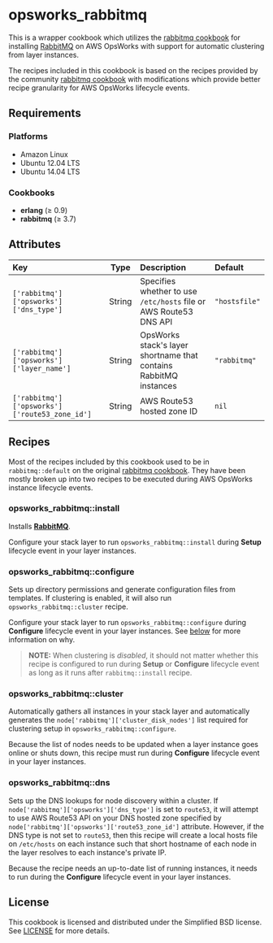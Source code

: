 # opsworks_rabbitmq

This is a wrapper cookbook which utilizes the [rabbitmq cookbook](https://github.com/jjasghar/rabbitmq)
for installing [RabbitMQ](https://www.rabbitmq.com/) on AWS OpsWorks with
support for automatic clustering from layer instances.

The recipes included in this cookbook is based on the recipes provided by
the community [rabbitmq cookbook](https://github.com/jjasghar/rabbitmq) with
modifications which provide better recipe granularity for AWS OpsWorks lifecycle
events.

## Requirements

### Platforms

* Amazon Linux
* Ubuntu 12.04 LTS
* Ubuntu 14.04 LTS

### Cookbooks

* **erlang** (≥ 0.9)
* **rabbitmq** (≥ 3.7)

## Attributes

| Key                                           |  Type  | Description                                                       | Default       |
|:----------------------------------------------|:------:|:------------------------------------------------------------------|:--------------|
| `['rabbitmq']['opsworks']['dns_type']`        | String | Specifies whether to use `/etc/hosts` file or AWS Route53 DNS API | `"hostsfile"` |
| `['rabbitmq']['opsworks']['layer_name']`      | String | OpsWorks stack's layer shortname that contains RabbitMQ instances | `"rabbitmq"`  |
| `['rabbitmq']['opsworks']['route53_zone_id']` | String | AWS Route53 hosted zone ID                                        | `nil`         |

## Recipes

Most of the recipes included by this cookbook used to be in `rabbitmq::default`
on the original [rabbitmq cookbook](https://github.com/jjasghar/rabbitmq). They
have been mostly broken up into two recipes to be executed during AWS OpsWorks
instance lifecycle events.

### opsworks_rabbitmq::install

Installs **[RabbitMQ](https://www.rabbitmq.com)**.

Configure your stack layer to run `opsworks_rabbitmq::install` during **Setup**
lifecycle event in your layer instances.

### opsworks_rabbitmq::configure

Sets up directory permissions and generate configuration files from templates.
If clustering is enabled, it will also run `opsworks_rabbitmq::cluster` recipe.

Configure your stack layer to run `opsworks_rabbitmq::configure` during
**Configure** lifecycle event in your layer instances. See [below](#opsworks_rabbitmqcluster)
for more information on why.

> **NOTE:** When clustering is *disabled*, it should not matter whether this
recipe is configured to run during **Setup** or **Configure** lifecycle event
as long as it runs after `rabbitmq::install` recipe.

### opsworks_rabbitmq::cluster

Automatically gathers all instances in your stack layer and automatically
generates the `node['rabbitmq']['cluster_disk_nodes']` list required for
clustering setup in `opsworks_rabbitmq::configure`.

Because the list of nodes needs to be updated when a layer instance goes online
or shuts down, this recipe must run during **Configure** lifecycle event in
your layer instances.

### opsworks_rabbitmq::dns

Sets up the DNS lookups for node discovery within a cluster. If
`node['rabbitmq']['opsworks']['dns_type']` is set to `route53`, it will attempt
to use AWS Route53 API on your DNS hosted zone specified by
`node['rabbitmq']['opsworks']['route53_zone_id']` attribute. However, if the
DNS type is not set to `route53`, then this recipe will create a local hosts
file on `/etc/hosts` on each instance such that short hostname of each node in
the layer resolves to each instance's private IP.

Because the recipe needs an up-to-date list of running instances, it needs to
run during the **Configure** lifecycle event in your layer instances.

## License

This cookbook is licensed and distributed under the Simplified BSD license.
See [LICENSE](https://github.com/verdigris-cookbooks/opsworks-rabbitmq/blob/master/LICENSE)
for more details.
